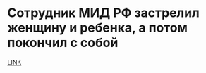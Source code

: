 # Сотрудник МИД РФ застрелил женщину и ребенка, а потом покончил с собой



[LINK](https://varlamov.ru/2373999.html)